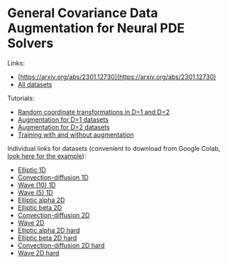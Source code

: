 # General Covariance Data Augmentation for Neural PDE Solvers

Links:
+ [https://arxiv.org/abs/2301.12730](https://arxiv.org/abs/2301.12730)
+ [All datasets](https://disk.yandex.ru/d/ArC6jT3TZcKncw)

Tutorials:
+ [Random coordinate transformations in D=1 and D=2](https://github.com/VLSF/augmentation/blob/main/notebooks/Random%20coordinate%20transformations.ipynb)
+ [Augmentation for D=1 datasets](https://github.com/VLSF/augmentation/blob/main/notebooks/Augmentation%20for%20D%3D1%20equations.ipynb)
+ [Augmentation for D=2 datasets](https://github.com/VLSF/augmentation/blob/main/notebooks/Augmentation%20for%20D%3D2%20equations.ipynb)
+ [Training with and without augmentation](https://github.com/VLSF/augmentation/blob/main/notebooks/Training%20example.ipynb)

Individual links for datasets (convenient to download from Google Colab, [look here for the example](https://github.com/VLSF/augmentation/blob/main/notebooks/Augmentation%20for%20D%3D1%20equations.ipynb)):
+ [Elliptic 1D](https://disk.yandex.ru/d/ys7xC3qfLa4CMg)
+ [Convection-diffusion 1D](https://disk.yandex.ru/d/en1yg7s20fcEbg)
+ [Wave (10) 1D](https://disk.yandex.ru/d/ugEA7jx9j_MQbA)
+ [Wave (5) 1D](https://disk.yandex.ru/d/alGwU5LxtOHN6w)
+ [Elliptic alpha 2D](https://disk.yandex.ru/d/Wzb3Ga6hU-ss8g)
+ [Elliptic beta 2D](https://disk.yandex.ru/d/mvSTWhkyx8Y3kg)
+ [Convection-diffusion 2D](https://disk.yandex.ru/d/KTGSy-M6dc6Iaw)
+ [Wave 2D](https://disk.yandex.ru/d/M00m-4N2e3dugw)
+ [Elliptic alpha 2D hard](https://disk.yandex.ru/d/2rkj_sR3bHl-zw)
+ [Elliptic beta 2D hard](https://disk.yandex.ru/d/m_F6AL7r-Myw5A)
+ [Convection-diffusion 2D hard](https://disk.yandex.ru/d/XN6X0Dc8Y5-3oA)
+ [Wave 2D hard](https://disk.yandex.ru/d/55RzaoLqlMnaTQ)
